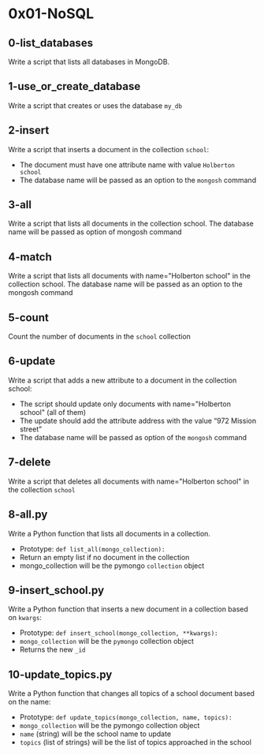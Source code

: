 # 0x01-NoSQL

## 0-list_databases

Write a script that lists all databases in MongoDB.

## 1-use_or_create_database

Write a script that creates or uses the database `my_db`

## 2-insert

Write a script that inserts a document in the collection `school`:

- The document must have one attribute name with value `Holberton school`
- The database name will be passed as an option to the `mongosh` command

## 3-all

Write a script that lists all documents in the collection school. The database name will be passed as option of mongosh command

## 4-match

Write a script that lists all documents with name="Holberton school" in the collection school. The database name will be passed as an option to the mongosh command

## 5-count

Count the number of documents in the `school` collection

## 6-update

Write a script that adds a new attribute to a document in the collection school:

- The script should update only documents with name="Holberton school" (all of them)
- The update should add the attribute address with the value “972 Mission street”
- The database name will be passed as option of the `mongosh` command

## 7-delete

Write a script that deletes all documents with name="Holberton school" in the collection `school`

## 8-all.py

Write a Python function that lists all documents in a collection.

- Prototype: `def list_all(mongo_collection):`
- Return an empty list if no document in the collection
- mongo_collection will be the pymongo `collection` object

## 9-insert_school.py

Write a Python function that inserts a new document in a collection based on `kwargs`:

- Prototype: `def insert_school(mongo_collection, **kwargs):`
- `mongo_collection` will be the `pymongo` collection object
- Returns the new `_id`

## 10-update_topics.py

Write a Python function that changes all topics of a school document based on the name:

- Prototype: `def update_topics(mongo_collection, name, topics):`
- `mongo_collection` will be the pymongo collection object
- `name` (string) will be the school name to update
- `topics` (list of strings) will be the list of topics approached in the school
